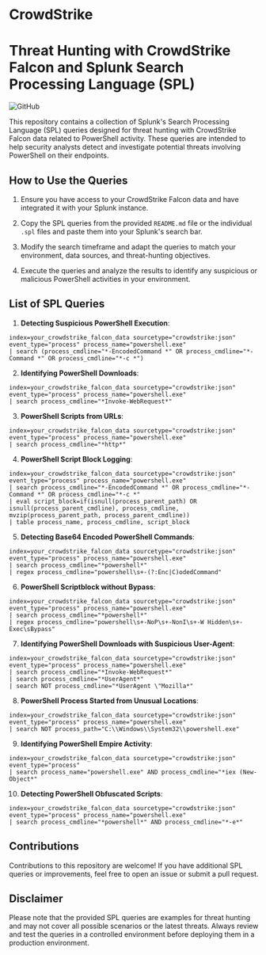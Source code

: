 # CrowdStrike
# Threat Hunting with CrowdStrike Falcon and Splunk Search Processing Language (SPL)

![GitHub](https://img.shields.io/badge/Splunk-Search%20Processing%20Language-blue)

This repository contains a collection of Splunk's Search Processing Language (SPL) queries designed for threat hunting with CrowdStrike Falcon data related to PowerShell activity. These queries are intended to help security analysts detect and investigate potential threats involving PowerShell on their endpoints.

## How to Use the Queries

1. Ensure you have access to your CrowdStrike Falcon data and have integrated it with your Splunk instance.

2. Copy the SPL queries from the provided `README.md` file or the individual `.spl` files and paste them into your Splunk's search bar.

3. Modify the search timeframe and adapt the queries to match your environment, data sources, and threat-hunting objectives.

4. Execute the queries and analyze the results to identify any suspicious or malicious PowerShell activities in your environment.

## List of SPL Queries

1. **Detecting Suspicious PowerShell Execution**:

```spl
index=your_crowdstrike_falcon_data sourcetype="crowdstrike:json" event_type="process" process_name="powershell.exe"
| search (process_cmdline="*-EncodedCommand *" OR process_cmdline="*-Command *" OR process_cmdline="*-c *")
```

2. **Identifying PowerShell Downloads**:

```spl
index=your_crowdstrike_falcon_data sourcetype="crowdstrike:json" event_type="process" process_name="powershell.exe"
| search process_cmdline="*Invoke-WebRequest*"
```

3. **PowerShell Scripts from URLs**:

```spl
index=your_crowdstrike_falcon_data sourcetype="crowdstrike:json" event_type="process" process_name="powershell.exe"
| search process_cmdline="*http*"
```

4. **PowerShell Script Block Logging**:

```spl
index=your_crowdstrike_falcon_data sourcetype="crowdstrike:json" event_type="process" process_name="powershell.exe"
| search process_cmdline="*-EncodedCommand *" OR process_cmdline="*-Command *" OR process_cmdline="*-c *"
| eval script_block=if(isnull(process_parent_path) OR isnull(process_parent_cmdline), process_cmdline, mvzip(process_parent_path, process_parent_cmdline))
| table process_name, process_cmdline, script_block
```

5. **Detecting Base64 Encoded PowerShell Commands**:

```spl
index=your_crowdstrike_falcon_data sourcetype="crowdstrike:json" event_type="process" process_name="powershell.exe"
| search process_cmdline="*powershell*"
| regex process_cmdline="powershell\s+-(?:Enc|C)odedCommand"
```

6. **PowerShell Scriptblock without Bypass**:

```spl
index=your_crowdstrike_falcon_data sourcetype="crowdstrike:json" event_type="process" process_name="powershell.exe"
| search process_cmdline="*powershell*"
| regex process_cmdline="powershell\s+-NoP\s+-NonI\s+-W Hidden\s+-Exec\sBypass"
```

7. **Identifying PowerShell Downloads with Suspicious User-Agent**:

```spl
index=your_crowdstrike_falcon_data sourcetype="crowdstrike:json" event_type="process" process_name="powershell.exe"
| search process_cmdline="*Invoke-WebRequest*"
| search process_cmdline="*UserAgent*"
| search NOT process_cmdline="*UserAgent \"Mozilla*"
```

8. **PowerShell Process Started from Unusual Locations**:

```spl
index=your_crowdstrike_falcon_data sourcetype="crowdstrike:json" event_type="process" process_name="powershell.exe"
| search NOT process_path="C:\\Windows\\System32\\powershell.exe"
```

9. **Identifying PowerShell Empire Activity**:

```spl
index=your_crowdstrike_falcon_data sourcetype="crowdstrike:json" event_type="process"
| search process_name="powershell.exe" AND process_cmdline="*iex (New-Object*"
```

10. **Detecting PowerShell Obfuscated Scripts**:

```spl
index=your_crowdstrike_falcon_data sourcetype="crowdstrike:json" event_type="process" process_name="powershell.exe"
| search process_cmdline="*powershell*" AND process_cmdline="*-e*"
```

## Contributions

Contributions to this repository are welcome! If you have additional SPL queries or improvements, feel free to open an issue or submit a pull request.

## Disclaimer

Please note that the provided SPL queries are examples for threat hunting and may not cover all possible scenarios or the latest threats. Always review and test the queries in a controlled environment before deploying them in a production environment.


